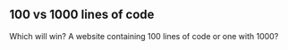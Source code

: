 ## 100 vs 1000 lines of code
Which will win? A website containing 100 lines of code or one with 1000?